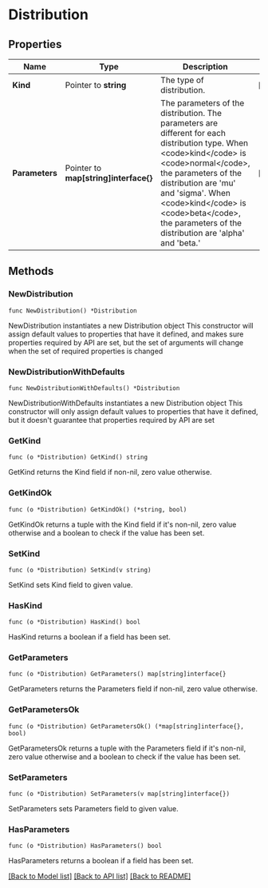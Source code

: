 # Distribution

## Properties

Name | Type | Description | Notes
------------ | ------------- | ------------- | -------------
**Kind** | Pointer to **string** | The type of distribution. | [optional] 
**Parameters** | Pointer to **map[string]interface{}** | The parameters of the distribution. The parameters are different for each distribution type. When &lt;code&gt;kind&lt;/code&gt; is &lt;code&gt;normal&lt;/code&gt;, the parameters of the distribution are &#39;mu&#39; and &#39;sigma&#39;. When &lt;code&gt;kind&lt;/code&gt; is &lt;code&gt;beta&lt;/code&gt;, the parameters of the distribution are &#39;alpha&#39; and &#39;beta.&#39; | [optional] 

## Methods

### NewDistribution

`func NewDistribution() *Distribution`

NewDistribution instantiates a new Distribution object
This constructor will assign default values to properties that have it defined,
and makes sure properties required by API are set, but the set of arguments
will change when the set of required properties is changed

### NewDistributionWithDefaults

`func NewDistributionWithDefaults() *Distribution`

NewDistributionWithDefaults instantiates a new Distribution object
This constructor will only assign default values to properties that have it defined,
but it doesn't guarantee that properties required by API are set

### GetKind

`func (o *Distribution) GetKind() string`

GetKind returns the Kind field if non-nil, zero value otherwise.

### GetKindOk

`func (o *Distribution) GetKindOk() (*string, bool)`

GetKindOk returns a tuple with the Kind field if it's non-nil, zero value otherwise
and a boolean to check if the value has been set.

### SetKind

`func (o *Distribution) SetKind(v string)`

SetKind sets Kind field to given value.

### HasKind

`func (o *Distribution) HasKind() bool`

HasKind returns a boolean if a field has been set.

### GetParameters

`func (o *Distribution) GetParameters() map[string]interface{}`

GetParameters returns the Parameters field if non-nil, zero value otherwise.

### GetParametersOk

`func (o *Distribution) GetParametersOk() (*map[string]interface{}, bool)`

GetParametersOk returns a tuple with the Parameters field if it's non-nil, zero value otherwise
and a boolean to check if the value has been set.

### SetParameters

`func (o *Distribution) SetParameters(v map[string]interface{})`

SetParameters sets Parameters field to given value.

### HasParameters

`func (o *Distribution) HasParameters() bool`

HasParameters returns a boolean if a field has been set.


[[Back to Model list]](../README.md#documentation-for-models) [[Back to API list]](../README.md#documentation-for-api-endpoints) [[Back to README]](../README.md)


